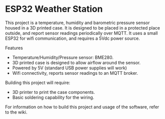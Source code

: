 # ESP32 Weather Station

This project is a temperature, humidity and barometric pressure sensor housed in a 3D printed case. It is designed to be placed in a protected place outside, and report sensor readings periodically over MQTT. It uses a small ESP32 for wifi communication, and requires a 5Vdc power source. 

Features
* Temperature/Humidity/Pressure sensor: BME280.
* 3D printed case is designed to allow airflow around the sensor.
* Powered by 5V (standard USB power supplies will work)
* Wifi connectivity, reports sensor readings to an MQTT broker.

Building this project will require:
* 3D printer to print the case components.
* Basic soldering capability for the wiring.

For information on how to build this project and usage of the software, refer to the wiki.
